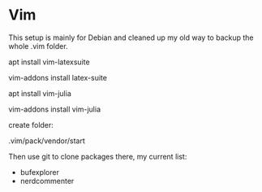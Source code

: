 # Vim
This setup is mainly for Debian and cleaned up my old way to backup the whole .vim folder.  

apt install vim-latexsuite

vim-addons install latex-suite

apt install vim-julia

vim-addons install vim-julia

create folder: 

.vim/pack/vendor/start

Then use git to clone packages there, my current list:
- bufexplorer
- nerdcommenter
